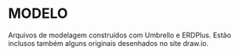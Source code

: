 # MODELO
Arquivos de modelagem construídos com Umbrello e ERDPlus. Estão inclusos também alguns originais desenhados no site draw.io.